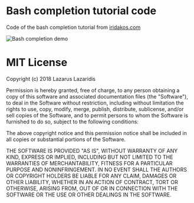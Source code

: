 # Bash completion tutorial code
Code of the bash completion tutorial from [iridakos.com](https://iridakos.com/tutorials/2018/03/01/bash-programmable-completion-tutorial)

![Bash completion demo](https://iridakos.com/assets/images/posts/bash-completion/bash-completion-tutorial.gif)

# MIT License

Copyright (c) 2018 Lazarus Lazaridis

Permission is hereby granted, free of charge, to any person obtaining a copy
of this software and associated documentation files (the "Software"), to deal
in the Software without restriction, including without limitation the rights
to use, copy, modify, merge, publish, distribute, sublicense, and/or sell
copies of the Software, and to permit persons to whom the Software is
furnished to do so, subject to the following conditions:

The above copyright notice and this permission notice shall be included in all
copies or substantial portions of the Software.

THE SOFTWARE IS PROVIDED "AS IS", WITHOUT WARRANTY OF ANY KIND, EXPRESS OR
IMPLIED, INCLUDING BUT NOT LIMITED TO THE WARRANTIES OF MERCHANTABILITY,
FITNESS FOR A PARTICULAR PURPOSE AND NONINFRINGEMENT. IN NO EVENT SHALL THE
AUTHORS OR COPYRIGHT HOLDERS BE LIABLE FOR ANY CLAIM, DAMAGES OR OTHER
LIABILITY, WHETHER IN AN ACTION OF CONTRACT, TORT OR OTHERWISE, ARISING FROM,
OUT OF OR IN CONNECTION WITH THE SOFTWARE OR THE USE OR OTHER DEALINGS IN THE
SOFTWARE.
